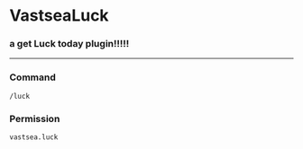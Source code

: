 # VastseaLuck
### a get Luck today plugin!!!!!

---
### Command

~~~
/luck
~~~

### Permission
~~~
vastsea.luck
~~~